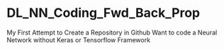 # DL_NN_Coding_Fwd_Back_Prop

My First Attempt to Create a Repository in Github
Want to code a Neural Network without Keras or Tensorflow Framework
